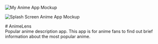 
![My Anime App Mockup](https://github.com/user-attachments/assets/fddbdce8-35c5-4682-87fe-e720c0752ac9)

![Splash Screen Anime App Mockup](https://github.com/user-attachments/assets/b73755d3-6dab-4207-a579-ff2383ae724a)

<div></div>
<div></div>
# AnimeLens
<div></div>
<div></div>
Popular anime description app. This app is for anime fans to find out brief information about the most popular anime.
 
 
 
